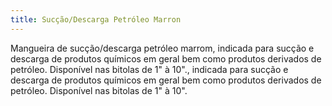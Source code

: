 ```yaml
---
title: Sucção/Descarga Petróleo Marron
---
```


Mangueira de sucção/descarga petróleo marrom, indicada para sucção e descarga de produtos químicos em geral bem como produtos derivados de petróleo. Disponível nas bitolas de 1" à 10"., indicada para sucção e descarga de produtos químicos em geral bem como produtos derivados de petróleo. Disponível nas bitolas de 1" à 10".

